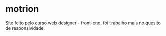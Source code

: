# motrion
Site feito pelo curso web designer - front-end, foi trabalho mais no quesito de responsividade.
